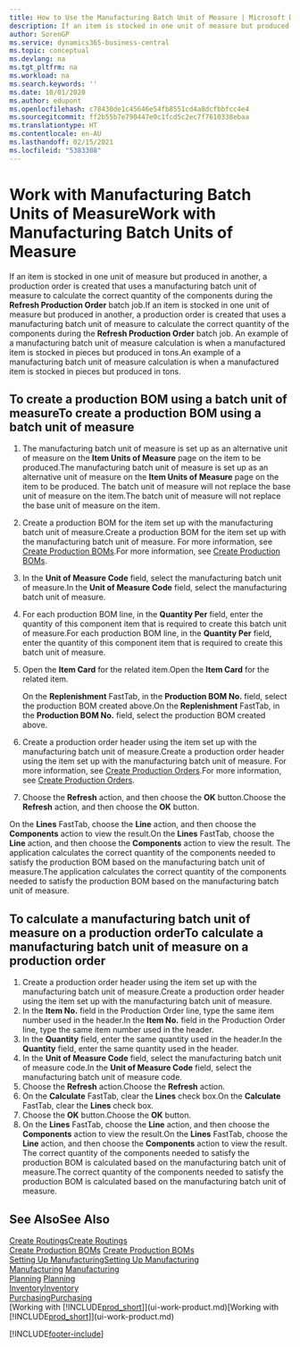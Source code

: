 ```yaml
---
title: How to Use the Manufacturing Batch Unit of Measure | Microsoft Docs
description: If an item is stocked in one unit of measure but produced in another, then the production order must be use a manufacturing batch unit of measure to calculate the correct quantity of components. An example of a manufacturing batch unit of measure calculation is when a manufactured item is stocked in pieces but produced in tons.
author: SorenGP
ms.service: dynamics365-business-central
ms.topic: conceptual
ms.devlang: na
ms.tgt_pltfrm: na
ms.workload: na
ms.search.keywords: ''
ms.date: 10/01/2020
ms.author: edupont
ms.openlocfilehash: c78430de1c45646e54fb8551cd4a8dcfbbfcc4e4
ms.sourcegitcommit: ff2b55b7e790447e0c1fcd5c2ec7f7610338ebaa
ms.translationtype: HT
ms.contentlocale: en-AU
ms.lasthandoff: 02/15/2021
ms.locfileid: "5383308"
---
```

# <a name="work-with-manufacturing-batch-units-of-measure"></a><span data-ttu-id="bc398-104">Work with Manufacturing Batch Units of Measure</span><span class="sxs-lookup"><span data-stu-id="bc398-104">Work with Manufacturing Batch Units of Measure</span></span>
<span data-ttu-id="bc398-105">If an item is stocked in one unit of measure but produced in another, a production order is created that uses a manufacturing batch unit of measure to calculate the correct quantity of the components during the **Refresh Production Order** batch job.</span><span class="sxs-lookup"><span data-stu-id="bc398-105">If an item is stocked in one unit of measure but produced in another, a production order is created that uses a manufacturing batch unit of measure to calculate the correct quantity of the components during the **Refresh Production Order** batch job.</span></span> <span data-ttu-id="bc398-106">An example of a manufacturing batch unit of measure calculation is when a manufactured item is stocked in pieces but produced in tons.</span><span class="sxs-lookup"><span data-stu-id="bc398-106">An example of a manufacturing batch unit of measure calculation is when a manufactured item is stocked in pieces but produced in tons.</span></span>  

## <a name="to-create-a-production-bom-using-a-batch-unit-of-measure"></a><span data-ttu-id="bc398-107">To create a production BOM using a batch unit of measure</span><span class="sxs-lookup"><span data-stu-id="bc398-107">To create a production BOM using a batch unit of measure</span></span>  
1.  <span data-ttu-id="bc398-108">The manufacturing batch unit of measure is set up as an alternative unit of measure on the **Item Units of Measure** page on the item to be produced.</span><span class="sxs-lookup"><span data-stu-id="bc398-108">The manufacturing batch unit of measure is set up as an alternative unit of measure on the **Item Units of Measure** page on the item to be produced.</span></span> <span data-ttu-id="bc398-109">The batch unit of measure will not replace the base unit of measure on the item.</span><span class="sxs-lookup"><span data-stu-id="bc398-109">The batch unit of measure will not replace the base unit of measure on the item.</span></span>  
2.  <span data-ttu-id="bc398-110">Create a production BOM for the item set up with the manufacturing batch unit of measure.</span><span class="sxs-lookup"><span data-stu-id="bc398-110">Create a production BOM for the item set up with the manufacturing batch unit of measure.</span></span> <span data-ttu-id="bc398-111">For more information, see [Create Production BOMs](production-how-to-create-production-boms.md).</span><span class="sxs-lookup"><span data-stu-id="bc398-111">For more information, see [Create Production BOMs](production-how-to-create-production-boms.md).</span></span>  
3.  <span data-ttu-id="bc398-112">In the **Unit of Measure Code** field, select the manufacturing batch unit of measure.</span><span class="sxs-lookup"><span data-stu-id="bc398-112">In the **Unit of Measure Code** field, select the manufacturing batch unit of measure.</span></span>  
4.  <span data-ttu-id="bc398-113">For each production BOM line, in the **Quantity Per** field, enter the quantity of this component item that is required to create this batch unit of measure.</span><span class="sxs-lookup"><span data-stu-id="bc398-113">For each production BOM line, in the **Quantity Per** field, enter the quantity of this component item that is required to create this batch unit of measure.</span></span>  
5.  <span data-ttu-id="bc398-114">Open the **Item Card** for the related item.</span><span class="sxs-lookup"><span data-stu-id="bc398-114">Open the **Item Card** for the related item.</span></span>  

    <span data-ttu-id="bc398-115">On the **Replenishment** FastTab, in the **Production BOM No.** field, select the production BOM created above.</span><span class="sxs-lookup"><span data-stu-id="bc398-115">On the **Replenishment** FastTab, in the **Production BOM No.** field, select the production BOM created above.</span></span>  
6.  <span data-ttu-id="bc398-116">Create a production order header using the item set up with the manufacturing batch unit of measure.</span><span class="sxs-lookup"><span data-stu-id="bc398-116">Create a production order header using the item set up with the manufacturing batch unit of measure.</span></span> <span data-ttu-id="bc398-117">For more information, see [Create Production Orders](production-how-to-create-production-orders.md).</span><span class="sxs-lookup"><span data-stu-id="bc398-117">For more information, see [Create Production Orders](production-how-to-create-production-orders.md).</span></span>  
7.  <span data-ttu-id="bc398-118">Choose the **Refresh** action, and then choose  the **OK** button.</span><span class="sxs-lookup"><span data-stu-id="bc398-118">Choose the **Refresh** action, and then choose  the **OK** button.</span></span>  

<span data-ttu-id="bc398-119">On the **Lines** FastTab, choose the **Line** action, and then choose the **Components** action to view the result.</span><span class="sxs-lookup"><span data-stu-id="bc398-119">On the **Lines** FastTab, choose the **Line** action, and then choose the **Components** action to view the result.</span></span> <span data-ttu-id="bc398-120">The application calculates the correct quantity of the components needed to satisfy the production BOM based on the manufacturing batch unit of measure.</span><span class="sxs-lookup"><span data-stu-id="bc398-120">The application calculates the correct quantity of the components needed to satisfy the production BOM based on the manufacturing batch unit of measure.</span></span>  

## <a name="to-calculate-a-manufacturing-batch-unit-of-measure-on-a-production-order"></a><span data-ttu-id="bc398-121">To calculate a manufacturing batch unit of measure on a production order</span><span class="sxs-lookup"><span data-stu-id="bc398-121">To calculate a manufacturing batch unit of measure on a production order</span></span>  
1.  <span data-ttu-id="bc398-122">Create a production order header using the item set up with the manufacturing batch unit of measure.</span><span class="sxs-lookup"><span data-stu-id="bc398-122">Create a production order header using the item set up with the manufacturing batch unit of measure.</span></span>  
2.  <span data-ttu-id="bc398-123">In the **Item No.** field in the Production Order line, type the same item number used in the header.</span><span class="sxs-lookup"><span data-stu-id="bc398-123">In the **Item No.** field in the Production Order line, type the same item number used in the header.</span></span>  
3.  <span data-ttu-id="bc398-124">In the **Quantity** field, enter the same quantity used in the header.</span><span class="sxs-lookup"><span data-stu-id="bc398-124">In the **Quantity** field, enter the same quantity used in the header.</span></span>  
4.  <span data-ttu-id="bc398-125">In the **Unit of Measure Code** field, select the manufacturing batch unit of measure code.</span><span class="sxs-lookup"><span data-stu-id="bc398-125">In the **Unit of Measure Code** field, select the manufacturing batch unit of measure code.</span></span>  
5.  <span data-ttu-id="bc398-126">Choose the **Refresh** action.</span><span class="sxs-lookup"><span data-stu-id="bc398-126">Choose the **Refresh** action.</span></span>
6.  <span data-ttu-id="bc398-127">On the **Calculate** FastTab, clear the **Lines** check box.</span><span class="sxs-lookup"><span data-stu-id="bc398-127">On the **Calculate** FastTab, clear the **Lines** check box.</span></span>  
7.  <span data-ttu-id="bc398-128">Choose the **OK** button.</span><span class="sxs-lookup"><span data-stu-id="bc398-128">Choose the **OK** button.</span></span>  
8.  <span data-ttu-id="bc398-129">On the **Lines** FastTab, choose the **Line** action, and then choose the **Components** action to view the result.</span><span class="sxs-lookup"><span data-stu-id="bc398-129">On the **Lines** FastTab, choose the **Line** action, and then choose the **Components** action to view the result.</span></span> <span data-ttu-id="bc398-130">The correct quantity of the components needed to satisfy the production BOM is calculated based on the manufacturing batch unit of measure.</span><span class="sxs-lookup"><span data-stu-id="bc398-130">The correct quantity of the components needed to satisfy the production BOM is calculated based on the manufacturing batch unit of measure.</span></span>  

## <a name="see-also"></a><span data-ttu-id="bc398-131">See Also</span><span class="sxs-lookup"><span data-stu-id="bc398-131">See Also</span></span>  
[<span data-ttu-id="bc398-132">Create Routings</span><span class="sxs-lookup"><span data-stu-id="bc398-132">Create Routings</span></span>](production-how-to-create-routings.md)  
<span data-ttu-id="bc398-133">[Create Production BOMs](production-how-to-create-production-boms.md)   </span><span class="sxs-lookup"><span data-stu-id="bc398-133">[Create Production BOMs](production-how-to-create-production-boms.md)   </span></span>  
[<span data-ttu-id="bc398-134">Setting Up Manufacturing</span><span class="sxs-lookup"><span data-stu-id="bc398-134">Setting Up Manufacturing</span></span>](production-configure-production-processes.md)  
<span data-ttu-id="bc398-135">[Manufacturing](production-manage-manufacturing.md)  </span><span class="sxs-lookup"><span data-stu-id="bc398-135">[Manufacturing](production-manage-manufacturing.md)  </span></span>  
<span data-ttu-id="bc398-136">[Planning](production-planning.md) </span><span class="sxs-lookup"><span data-stu-id="bc398-136">[Planning](production-planning.md) </span></span>  
[<span data-ttu-id="bc398-137">Inventory</span><span class="sxs-lookup"><span data-stu-id="bc398-137">Inventory</span></span>](inventory-manage-inventory.md)  
[<span data-ttu-id="bc398-138">Purchasing</span><span class="sxs-lookup"><span data-stu-id="bc398-138">Purchasing</span></span>](purchasing-manage-purchasing.md)  
<span data-ttu-id="bc398-139">[Working with [!INCLUDE[prod_short](includes/prod_short.md)]](ui-work-product.md)</span><span class="sxs-lookup"><span data-stu-id="bc398-139">[Working with [!INCLUDE[prod_short](includes/prod_short.md)]](ui-work-product.md)</span></span>  


[!INCLUDE[footer-include](includes/footer-banner.md)]